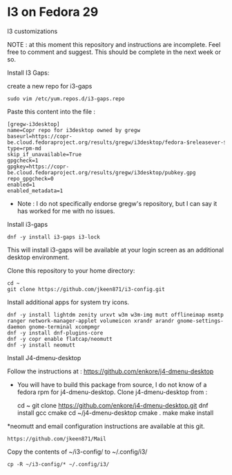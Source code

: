 # I3 on Fedora 29
I3 customizations

NOTE : at this moment this repository and instructions are incomplete.  Feel free to comment and suggest.  This should be complete in the next week or so.


Install I3 Gaps:

create a new repo for i3-gaps

    sudo vim /etc/yum.repos.d/i3-gaps.repo

Paste this content into the file :

    [gregw-i3desktop]
    name=Copr repo for i3desktop owned by gregw
    baseurl=https://copr-be.cloud.fedoraproject.org/results/gregw/i3desktop/fedora-$releasever-$basearch/
    type=rpm-md
    skip_if_unavailable=True
    gpgcheck=1
    gpgkey=https://copr-be.cloud.fedoraproject.org/results/gregw/i3desktop/pubkey.gpg
    repo_gpgcheck=0
    enabled=1
    enabled_metadata=1
* Note :  I do not specifically endorse gregw's repository, but I can say it has worked for me with no issues.

Install i3-gaps

    dnf -y install i3-gaps i3-lock

This will install i3-gaps will be available at your login screen as an additional desktop environment.

Clone this repository to your home directory:

    cd ~
    git clone https://github.com/jkeen871/i3-config.git
    
Install additional apps for system try icons.

    dnf -y install lightdm zenity urxvt w3m w3m-img mutt offlineimap msmtp ranger network-manager-applet volumeicon xrandr arandr gnome-settings-daemon gnome-terminal xcompmgr
    dnf -y install dnf-plugins-core
    dnf -y copr enable flatcap/neomutt
    dnf -y install neomutt

Install J4-dmenu-desktop 

 Follow the instructions at : https://github.com/enkore/j4-dmenu-desktop
 * You will have to build this package from source, I do not know of a fedora rpm for j4-dmenu-desktop.
 Clone j4-dmenu-desktop from :
 
    cd ~
    git clone https://github.com/enkore/j4-dmenu-desktop.git
    dnf install gcc cmake
    cd ~/j4-dmenu-desktop
    cmake .
    make
    make install
 
 *neomutt and email configuration instructions are available at this git.

    https://github.com/jkeen871/Mail

Copy the contents of ~/i3-config/  to ~/.config/i3/

    cp -R ~/i3-config/* ~/.config/i3/
    
    
    


